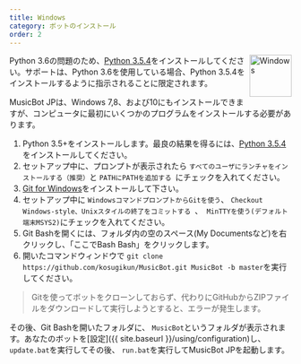```yaml
---
title: Windows
category: ボットのインストール
order: 2
---
```


<img class="doc-img" src="{{ site.baseurl }}/images/windows.png" alt="Windows" style="width: 75px; float: right;"/>

Python 3.6の問題のため、[Python 3.5.4](https://www.python.org/ftp/python/3.5.4/python-3.5.4.exe)をインストールしてください。サポートは、Python 3.6を使用している場合、Python 3.5.4をインストールするように指示されることに限定されます。

MusicBot JPは、Windows 7,8、および10にもインストールできますが、コンピュータに最初にいくつかのプログラムをインストールする必要があります。

1. Python 3.5+をインストールします。最良の結果を得るには、[Python 3.5.4](https://www.python.org/ftp/python/3.5.4/python-3.5.4.exe)をインストールしてください。
2. セットアップ中に、プロンプトが表示されたら `すべてのユーザにランチャをインストールする（推奨）`と `PATHにPATHを追加する `にチェックを入れてください。
3. [Git for Windows](http://gitforwindows.org/)をインストールして下さい。
4. セットアップ中に `WindowsコマンドプロンプトからGitを使う`、 `Checkout Windows-style、Unixスタイルの終了をコミットする `、` MinTTYを使う(デフォルト端末MSYS2)`にチェックを入れてください。
5. Git Bashを開くには、フォルダ内の空のスペース(My Documentsなど)を右クリックし、「ここでBash Bash」をクリックします。
6. 開いたコマンドウィンドウで `git clone https://github.com/kosugikun/MusicBot.git MusicBot -b master`を実行してください。

> Gitを使ってボットをクローンしておらず、代わりにGitHubからZIPファイルをダウンロードして実行しようとすると、エラーが発生します。

その後、Git Bashを開いたフォルダに、 `MusicBot`というフォルダが表示されます。あなたのボットを[設定]({{ site.baseurl }}/using/configuration)し、` update.bat`を実行してその後、 `run.bat`を実行してMusicBot JPを起動します。
